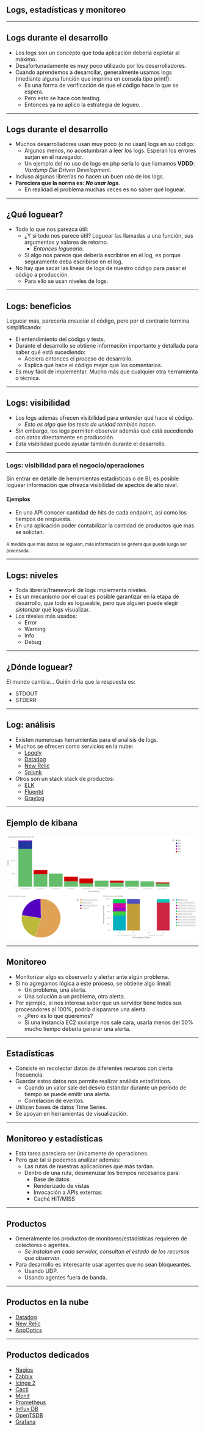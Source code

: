 ## Logs, estadísticas y monitoreo

---

## Logs durante el desarrollo

* Los logs son un concepto que toda aplicación debería explotar al máximo.
* Desafortunadamente es muy poco utilizado por los desarrolladores.
* Cuando aprendemos a desarrollar, generalmente usamos logs (mediante alguna
  función que imprima en consola tipo printf):
  * Es una forma de verificación de que el código hace lo que se espera.
  * Pero esto se hace con testing.
  * Entonces ya no aplico la estrategia de logueo.

---

## Logs durante el desarrollo

* Muchos desarrolladores usan muy poco (o no usan) logs en su código:
  * Algunos menos, no acostumbran a leer los logs. Esperan los errores surjan en
    el navegador.
  * Un ejemplo del no uso de logs en php sería lo que llamamos **VDDD**: _Vardump Die
    Driven Development_.
* Incluso algunas librerías no hacen un buen uso de los logs.
* **Pareciera que la norma es: _No usar logs_**.
  * En realidad el problema muchas veces es no saber qué loguear.

---

## ¿Qué loguear?

* Todo lo que nos parezca útil:
  * ¿Y si todo nos parece útil? Loguear las llamadas a una función, sus
    argumentos y valores de retorno.
      * _Entonces loguearlo_.
  * Si algo nos parece que debería escribirse en el log, es porque seguramente
    deba escribirse en el log.
* No hay que sacar las líneas de logs de nuestro código para pasar el código a
  producción.
  * Para ello se usan niveles de logs.

---

## Logs: beneficios

Loguear más, parecería ensuciar el código, pero por el contrario termina
simplificando:

* El entendimiento del código y tests.
* Durante el desarrollo se obtiene información importante y detallada para saber
  qué está sucediendo:
  * Acelera entonces el proceso de desarrollo.
  * Explica qué hace el código mejor que los comentarios.
* Es muy fácil de implementar. Mucho más que cualquier otra herramienta o técnica.

---

## Logs: visibilidad

* Los logs además ofrecen visibilidad para entender qué hace el código.
  * _Esto es algo que los tests de unidad también hacen_.
* Sin embargo, los logs permiten observar además qué está sucediendo con datos
  directamente en producción.
* Esta visibilidad puede ayudar también durante el desarrollo.

---

### Logs: visibilidad para el negocio/operaciones

Sin entrar en detalle de herramientas estadísticas o de BI, es posible loguear
información que ofrezca visibilidad de apectos de alto nivel.

#### Ejemplos

* En una API conocer cantidad de hits de cada endpoint, así como los tiempos de
  respuesta.
* En una aplicación poder contabilizar la cantidad de productos que más se
  solictan.

<small>
A medida que más datos se loguean, más información se genera que puede luego ser
procesada.
</small>

---

## Logs: niveles

* Toda librería/framework de logs implementa niveles.
* Es un mecanismo por el cual es posible garantizar en la etapa de desarrollo,
  que todo es logueable,
  pero que alguien puede elegir _sintonizar_ qué logs visualizar.
* Los niveles más usados:
  * Error
  * Warning
  * Info
  * Debug

---

## ¿Dónde loguear?

El mundo cambia... Quién diría que la respuesta es:

* STDOUT
* STDERR

---

## Log: análisis

* Existen numerosas herramientas para el analisis de logs.
* Muchos se ofrecen como servicios en la nube:
  * [Loggly](https://www.loggly.com/)
  * [Datadog](https://www.datadoghq.com)
  * [New Relic](https://newrelic.com/)
  * [Splunk](https://www.splunk.com/)
* Otros son un stack stack de productos:
  * [ELK](https://www.elastic.co/elk-stack)
  * [Fluentd](https://www.fluentd.org/)
  * [Graylog](https://www.graylog.org/)

---

## Ejemplo de kibana

![kibana](images/kibana-sample.png)<!-- .element: height="500px" -->

---

## Monitoreo

* Monitorizar algo es observarlo y alertar ante algún problema.
* Si no agregamos lógica a este proceso, se obtiene algo lineal:
  * Un problema, una alerta.
  * Una solución a un problema, otra alerta.
* Por ejemplo, si nos interesa saber que un servidor tiene todos sus procesadores
  al 100%, podría dispararse una alerta.
  * ¿Pero es lo que queremos?
  * Si una instancia EC2 xxxlarge nos sale cara, usarla menos del 50% mucho
    tiempo debería generar una alerta.

---

## Estadísticas

* Consiste en recolectar datos de diferentes recursos con cierta frecuencia.
* Guardar estos datos nos permite realizar análisis estadísticos.
  * Cuando un valor sale del desvío estándar durante un período de tiempo se
    puede emitir una alerta.
  * Correlación de eventos.
* Utilizan bases de datos Time Series.
* Se apoyan en herramientas de visualización.

---

## Monitoreo y estadísticas

* Esta tarea pareciera ser únicamente de operaciones.
* Pero qué tal si podemos analizar además:
  * Las rutas de nuestras aplicaciones que más tardan.
  * Dentro de una ruta, desmenuzar los tiempos necesarios para:
      * Base de datos
      * Renderizado de vistas
      * Invocación a APIs externas
      * Caché HIT/MISS

---

## Productos

* Generalmente los productos de monitoreo/estadísticas requieren de colectores o
  agentes.
  * _Se instalan en cada servidor, consultan el estado de los recursos que
    observan_.
* Para desarrollo es interesante usar agentes que no sean bloqueantes.
  * Usando UDP.
  * Usando agentes fuera de banda.

---

## Productos en la nube
* [Datadog](https://www.datadoghq.com)
* [New Relic](https://newrelic.com/)
* [AppOptics](https://www.appoptics.com/)

---

## Productos dedicados

* [Nagios](https://www.nagios.org/)
* [Zabbix](https://www.zabbix.com/)
* [Icinga 2](https://www.icinga.com/products/icinga-2)
* [Cacti](https://www.cacti.net/)
* [Monit](https://mmonit.com/monit/)
* [Prometheus](https://prometheus.io/)
* [Influx DB](https://www.influxdata.com/)
* [OpenTSDB](http://opentsdb.net/)
* [Grafana](https://grafana.com/)
